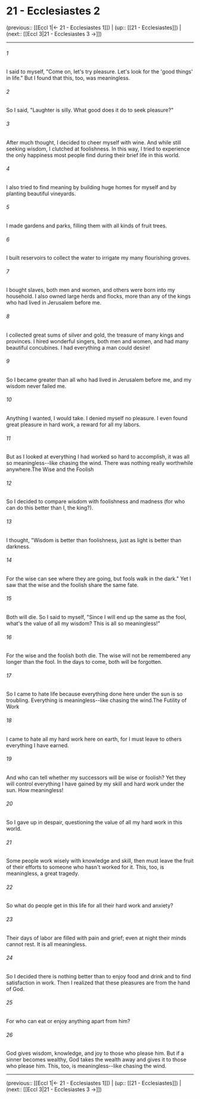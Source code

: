 # 21 - Ecclesiastes 2

(previous:: [[Eccl 1|← 21 - Ecclesiastes 1]]) | (up:: [[21 - Ecclesiastes]]) | (next:: [[Eccl 3|21 - Ecclesiastes 3 →]])

***


###### 1 
I said to myself, "Come on, let's try pleasure. Let's look for the 'good things' in life." But I found that this, too, was meaningless. 

###### 2 
So I said, "Laughter is silly. What good does it do to seek pleasure?" 

###### 3 
After much thought, I decided to cheer myself with wine. And while still seeking wisdom, I clutched at foolishness. In this way, I tried to experience the only happiness most people find during their brief life in this world. 

###### 4 
I also tried to find meaning by building huge homes for myself and by planting beautiful vineyards. 

###### 5 
I made gardens and parks, filling them with all kinds of fruit trees. 

###### 6 
I built reservoirs to collect the water to irrigate my many flourishing groves. 

###### 7 
I bought slaves, both men and women, and others were born into my household. I also owned large herds and flocks, more than any of the kings who had lived in Jerusalem before me. 

###### 8 
I collected great sums of silver and gold, the treasure of many kings and provinces. I hired wonderful singers, both men and women, and had many beautiful concubines. I had everything a man could desire! 

###### 9 
So I became greater than all who had lived in Jerusalem before me, and my wisdom never failed me. 

###### 10 
Anything I wanted, I would take. I denied myself no pleasure. I even found great pleasure in hard work, a reward for all my labors. 

###### 11 
But as I looked at everything I had worked so hard to accomplish, it was all so meaningless--like chasing the wind. There was nothing really worthwhile anywhere.The Wise and the Foolish 

###### 12 
So I decided to compare wisdom with foolishness and madness (for who can do this better than I, the king?). 

###### 13 
I thought, "Wisdom is better than foolishness, just as light is better than darkness. 

###### 14 
For the wise can see where they are going, but fools walk in the dark." Yet I saw that the wise and the foolish share the same fate. 

###### 15 
Both will die. So I said to myself, "Since I will end up the same as the fool, what's the value of all my wisdom? This is all so meaningless!" 

###### 16 
For the wise and the foolish both die. The wise will not be remembered any longer than the fool. In the days to come, both will be forgotten. 

###### 17 
So I came to hate life because everything done here under the sun is so troubling. Everything is meaningless--like chasing the wind.The Futility of Work 

###### 18 
I came to hate all my hard work here on earth, for I must leave to others everything I have earned. 

###### 19 
And who can tell whether my successors will be wise or foolish? Yet they will control everything I have gained by my skill and hard work under the sun. How meaningless! 

###### 20 
So I gave up in despair, questioning the value of all my hard work in this world. 

###### 21 
Some people work wisely with knowledge and skill, then must leave the fruit of their efforts to someone who hasn't worked for it. This, too, is meaningless, a great tragedy. 

###### 22 
So what do people get in this life for all their hard work and anxiety? 

###### 23 
Their days of labor are filled with pain and grief; even at night their minds cannot rest. It is all meaningless. 

###### 24 
So I decided there is nothing better than to enjoy food and drink and to find satisfaction in work. Then I realized that these pleasures are from the hand of God. 

###### 25 
For who can eat or enjoy anything apart from him? 

###### 26 
God gives wisdom, knowledge, and joy to those who please him. But if a sinner becomes wealthy, God takes the wealth away and gives it to those who please him. This, too, is meaningless--like chasing the wind.

***

(previous:: [[Eccl 1|← 21 - Ecclesiastes 1]]) | (up:: [[21 - Ecclesiastes]]) | (next:: [[Eccl 3|21 - Ecclesiastes 3 →]])
